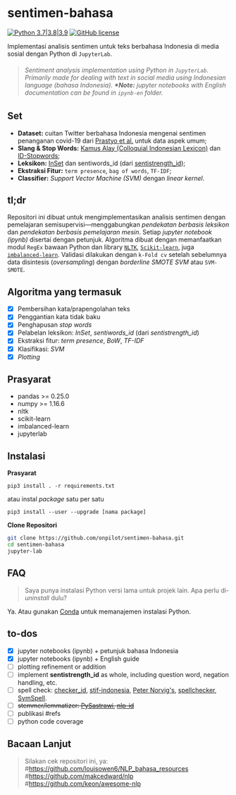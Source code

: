 # sentimen-bahasa
[![Python 3.7|3.8|3.9](https://img.shields.io/badge/Python-3.7%2F3.8%2F3.9-blue.svg)](https://www.python.org/downloads/)
[![GitHub license](https://img.shields.io/github/license/onpilot/sentimen-bahasa.svg)](https://github.com/onpilot/sentimen-bahasa/blob/master/LICENSE)

Implementasi analisis sentimen untuk teks berbahasa Indonesia di media sosial dengan Python di `JupyterLab`.
> ###### _Sentiment analysis implementation using Python in `JupyterLab`. Primarily made for dealing with text in social media using Indonesian language (bahasa Indonesia). **\*Note:** jupyter notebooks with English documentation can be found in `ipynb-en` folder._

## Set
- **Dataset:** cuitan Twitter berbahasa Indonesia mengenai sentimen penanganan covid-19 dari [Prastyo et al.](https://dx.doi.org/10.20473/jisebi.6.2.112-122) untuk data aspek umum;
- **Slang & Stop Words:** [Kamus Alay (Colloquial Indonesian Lexicon)](https://github.com/nasalsabila/kamus-alay) dan [ID-Stopwords](https://github.com/masdevid/ID-Stopwords);
- **Leksikon:** [InSet](https://github.com/fajri91/InSet) dan sentiwords_id (dari [sentistrength_id](https://github.com/masdevid/sentistrength_id));
- **Ekstraksi Fitur:** `term presence`, `bag of words`, `TF-IDF`;
- **Classifier:** *Support Vector Machine (SVM)* dengan *linear kernel*.

## tl;dr
Repositori ini dibuat untuk mengimplementasikan analisis sentimen dengan pemelajaran semisupervisi—menggabungkan *pendekatan berbasis leksikon* dan *pendekatan berbasis pemelajaran mesin*. Setiap *jupyter notebook (ipynb)* disertai dengan petunjuk. Algoritma dibuat dengan memanfaatkan modul `RegEx` bawaan Python dan library [`NLTK`](https://www.nltk.org/), [`Scikit-learn`](https://scikit-learn.org/), juga [`imbalanced-learn`](https://imbalanced-learn.org/). Validasi dilakukan dengan `k-Fold cv` setelah sebelumnya data disintesis (*oversampling*) dengan *borderline SMOTE SVM* atau `SVM-SMOTE`.

## Algoritma yang termasuk
- [x] Pembersihan kata/prapengolahan teks
- [x] Penggantian kata tidak baku
- [x] Penghapusan *stop words*
- [x] Pelabelan leksikon: *InSet*, *sentiwords_id* (dari *sentistrength_id*) 
- [x] Ekstraksi fitur: *term presence*, *BoW*, *TF-IDF*
- [x] Klasifikasi: *SVM*
- [x] *Plotting*

## Prasyarat
* pandas >= 0.25.0
* numpy >= 1.16.6
* nltk
* scikit-learn
* imbalanced-learn
* jupyterlab

## Instalasi
**Prasyarat**

`pip3 install . -r requirements.txt`

atau instal *package* satu per satu

`pip3 install --user --upgrade [nama package]`

**Clone Repositori**

```bash
git clone https://github.com/onpilot/sentimen-bahasa.git
cd sentimen-bahasa
jupyter-lab
```

## FAQ
> Saya punya instalasi Python versi lama untuk projek lain. Apa perlu di-*uninstall* dulu?

Ya. Atau gunakan [Conda](https://conda.io/) untuk memanajemen instalasi Python.

## to-dos
- [x] jupyter notebooks (ipynb) + petunjuk bahasa Indonesia
- [x] jupyter notebooks (ipynb) + English guide
- [ ] plotting refinement or addition
- [ ] implement **sentistrength_id** as whole, including question word, negation handling, etc.
- [ ] spell check: [checker_id](https://github.com/mamat-rahmat/checker_id), [stif-indonesia](https://github.com/haryoa/stif-indonesia), [Peter Norvig's](https://norvig.com/spell-correct.html), [spellchecker](https://github.com/pirate/spellchecker), [SymSpell](https://github.com/wolfgarbe/SymSpell).
- [ ] <del>stemmer/lemmatizer: [PySastrawi](https://github.com/har07/PySastrawi), [nlp-id](https://github.com/kumparan/nlp-id)</del>
- [ ] publikasi #refs
- [ ] python code coverage

## Bacaan Lanjut
> Silakan cek repositori ini, ya: #https://github.com/louisowen6/NLP_bahasa_resources #https://github.com/makcedward/nlp #https://github.com/keon/awesome-nlp